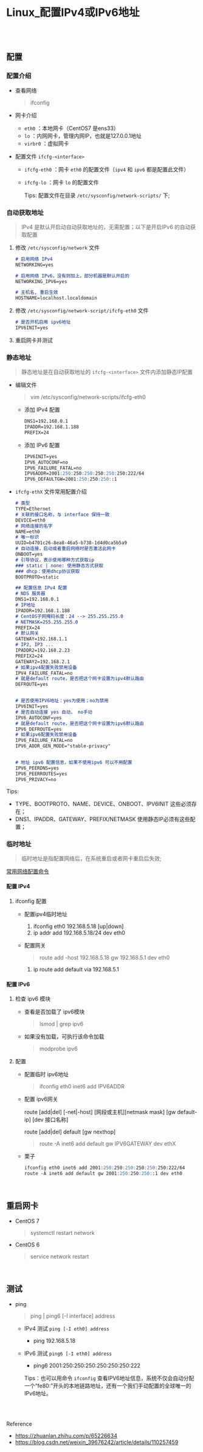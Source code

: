 # Linux_配置IPv4或IPv6地址

</br>
</br>

## 配置

### 配置介绍

- 查看网络
    > ifconfig

- 网卡介绍
  - `eth0` ：本地网卡（CentOS7 是ens33）
  - `lo` ：内网网卡，管理内网IP，也就是127.0.0.1地址
  - `virbr0` ：虚拟网卡
- 配置文件 `ifcfg-<interface>`
  - `ifcfg-eth0` ：网卡 `eth0` 的配置文件（`ipv4` 和 `ipv6` 都是配置此文件）
  - `ifcfg-lo` ：网卡 `lo` 的配置文件

    Tips: 配置文件在目录 `/etc/sysconfig/network-scripts/` 下;

### 自动获取地址

> IPv4 是默认开启动自动获取地址的，无需配置；以下是开启IPv6 的自动获取配置

1. 修改 `/etc/sysconfig/network` 文件

    ```md
    # 启用网络 IPv4
    NETWORKING=yes

    # 启用网络 IPv6，没有则加上，部分机器是默认开启的
    NETWORKING_IPV6=yes

    # 主机名, 重启生效
    HOSTNAME=localhost.localdomain
    ```

2. 修改 `/etc/sysconfig/network-script/ifcfg-eth0` 文件

    ```md
    # 是否开机启用 ipv6地址
    IPV6INIT=yes
    ```

3. 重启网卡并测试

### 静态地址

> 静态地址是在自动获取地址的 `ifcfg-<interface>` 文件内添加静态IP配置

- 编辑文件
    > vim /etc/sysconfig/network-scripts/ifcfg-eth0

  - 添加 IPv4 配置

    ```md
    DNS1=192.168.0.1
    IPADDR=192.168.1.188
    PREFIX=24
    ```

  - 添加 IPv6 配置

    ```md
    IPV6INIT=yes
    IPV6_AUTOCONF=no
    IPV6_FAILURE_FATAL=no
    IPV6ADDR=2001:250:250:250:250:250:250:222/64
    IPV6_DEFAULTGW=2001:250:250:250::1
    ```

- `ifcfg-ethX` 文件常用配置介绍

    ```md
    # 类型
    TYPE=Ethernet
    # 关联的接口名称，与 interface 保持一致
    DEVICE=eth0
    # 网络连接的名字
    NAME=eth0
    # 唯一标识
    UUID=b4701c26-8ea8-46a5-b738-1d4d0ca5b5a9
    # 自动连接，启动或者重启网络时是否激活此网卡
    ONBOOT=yes
    # 引导协议，表示使用哪种方式获取ip
    ### static | none: 使用静态方式获取
    ### dhcp：使用dhcp协议获取
    BOOTPROTO=static

    ## 配置信息 IPv4 配置
    # NDS 服务器
    DNS1=192.168.0.1
    # IP地址
    IPADDR=192.168.1.188
    # CentOS子网掩码长度：24 --> 255.255.255.0
    # NETMASK=255.255.255.0
    PREFIX=24
    # 默认网关
    GATEWAY=192.168.1.1
    # IP2, IP3 ...
    IPADDR2=192.168.2.23
    PREFIX2=24
    GATEWAY2=192.168.2.1
    # 如果ipv4配置失败禁用设备
    IPV4_FAILURE_FATAL=no
    # 就是default route，是否把这个网卡设置为ipv4默认路由
    DEFROUTE=yes


    # 是否使用IPV6地址：yes为使用；no为禁用
    IPV6INIT=yes
    # 是否自动连接 yes 自动， no手动
    IPV6_AUTOCONF=yes
    # 就是default route，是否把这个网卡设置为ipv6默认路由
    IPV6_DEFROUTE=yes
    # 如果ipv6配置失败禁用设备
    IPV6_FAILURE_FATAL=no
    IPV6_ADDR_GEN_MODE="stable-privacy"


    # 地址 ipv6 配置信息，如果不使用ipv6 可以不用配置
    IPV6_PEERDNS=yes
    IPV6_PEERROUTES=yes
    IPV6_PRIVACY=no
    ```

Tips:

- TYPE、BOOTPROTO、NAME、DEVICE、ONBOOT、IPV6INIT 这些必须存在；
- DNS1、IPADDR、GATEWAY、PREFIX/NETMASK 使用静态IP必须有这些配置；

### 临时地址

> 临时地址是指配置网络后，在系统重启或者网卡重启后失效;

[常用网络配置命令](https://www.cnblogs.com/librarookie/p/16256959.html "ip、ifconfig 和 route命令")

#### 配置 IPv4

1. ifconfig 配置

    - 配置ipv4临时地址
        1. ifconfig eth0 192.168.5.18 [up|down]
        2. ip addr add 192.168.5.18/24 dev eth0

    - 配置网关
        > route add -host 192.168.5.18 gw 192.168.5.1 dev eth0
        1. ip route add default via 192.168.5.1

#### 配置 IPv6

1. 检查 ipv6 模块
    - 查看是否加载了 ipv6模块
        > lsmod | grep ipv6

    - 如果没有加载，可执行该命令加载
        > modprobe ipv6

2. 配置

    - 配置临时 ipv6地址
        > ifconfig eth0 inet6 add IPV6ADDR

    - 配置 ipv6网关

        route [add|del] [-net|-host] [网段或主机][netmask mask] [gw default-ip] [dev 接口名称]

        route [add|del] default [gw nexthop]
        > route -A inet6 add default gw IPV6GATEWAY dev ethX

    - 栗子

        ```md
        ifconfig eth0 inet6 add 2001:250:250:250:250:250:250:222/64
        route -A inet6 add default gw 2001:250:250:250::1 dev eth0
        ```

</br>

## 重启网卡

- CentOS 7
    > systemctl restart network

- CentOS 6
    > service network restart

</br>

## 测试

- ping
    > ping | ping6 [-I interface] address

  - IPv4 测试 `ping [-I eth0] address`
    - ping 192.168.5.18

  - IPv6 测试 `ping6 [-I eth0] address`
    - ping6 2001:250:250:250:250:250:250:222

    Tips：也可以用命令 `ifconfig` 查看IPV6地址信息，系统不仅会自动分配一个“fe80:”开头的本地链路地址，还有一个我们手动配置的全球唯一的IPv6地址。

</br>
</br>

Reference

- <https://zhuanlan.zhihu.com/p/65226634>
- <https://blog.csdn.net/weixin_39676242/article/details/110257459>

